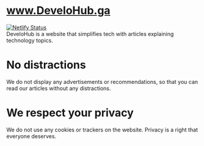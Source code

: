 # www.DeveloHub.ga
[![Netlify Status](https://api.netlify.com/api/v1/badges/00f49001-e1a7-49f8-ac95-d7ca7fc46b79/deploy-status)](https://app.netlify.com/sites/develohub/deploys)  
DeveloHub is a website that simplifies tech with articles explaining technology topics. 
# No distractions
We do not display any advertisements or recommendations, so that you can read our articles without any distractions. 
# We respect your privacy
We do not use any cookies or trackers on the website. Privacy is a right that everyone deserves.
